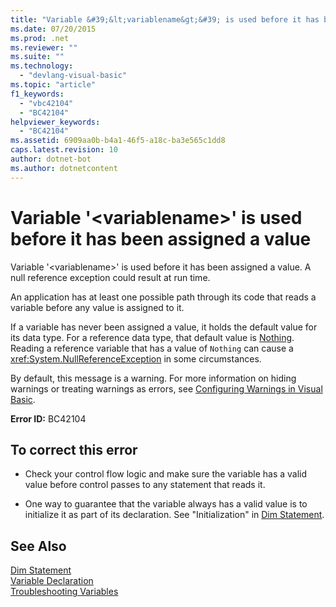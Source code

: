 ```yaml
---
title: "Variable &#39;&lt;variablename&gt;&#39; is used before it has been assigned a value"
ms.date: 07/20/2015
ms.prod: .net
ms.reviewer: ""
ms.suite: ""
ms.technology: 
  - "devlang-visual-basic"
ms.topic: "article"
f1_keywords: 
  - "vbc42104"
  - "BC42104"
helpviewer_keywords: 
  - "BC42104"
ms.assetid: 6909aa0b-b4a1-46f5-a18c-ba3e565c1dd8
caps.latest.revision: 10
author: dotnet-bot
ms.author: dotnetcontent
---
```

# Variable &#39;&lt;variablename&gt;&#39; is used before it has been assigned a value
Variable '\<variablename>' is used before it has been assigned a value. A null reference exception could result at run time.  
  
 An application has at least one possible path through its code that reads a variable before any value is assigned to it.  
  
 If a variable has never been assigned a value, it holds the default value for its data type. For a reference data type, that default value is [Nothing](../../../visual-basic/language-reference/nothing.md). Reading a reference variable that has a value of `Nothing` can cause a <xref:System.NullReferenceException> in some circumstances.  
  
 By default, this message is a warning. For more information on hiding warnings or treating warnings as errors, see [Configuring Warnings in Visual Basic](/visualstudio/ide/configuring-warnings-in-visual-basic).  
  
 **Error ID:** BC42104  
  
## To correct this error  
  
-   Check your control flow logic and make sure the variable has a valid value before control passes to any statement that reads it.  
  
-   One way to guarantee that the variable always has a valid value is to initialize it as part of its declaration. See "Initialization" in [Dim Statement](../../../visual-basic/language-reference/statements/dim-statement.md).  
  
## See Also  
 [Dim Statement](../../../visual-basic/language-reference/statements/dim-statement.md)  
 [Variable Declaration](../../../visual-basic/programming-guide/language-features/variables/variable-declaration.md)  
 [Troubleshooting Variables](../../../visual-basic/programming-guide/language-features/variables/troubleshooting-variables.md)
